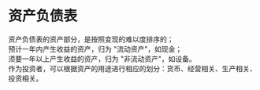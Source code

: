 # 资产负债表

资产负债表的资产部分，是按照变现的难以度排序的；<br>
预计一年内产生收益的资产，归为 "流动资产"，如现金；<br>
须要一年以上产生收益的资产，归为 "非流动资产"，如设备。<br>
作为投资者，可以根据资产的用途进行相应的划分：货币、经营相关、生产相关、投资相关。
